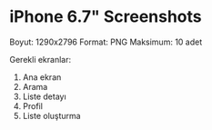 # iPhone 6.7" Screenshots

Boyut: 1290x2796
Format: PNG
Maksimum: 10 adet

Gerekli ekranlar:
1. Ana ekran
2. Arama
3. Liste detayı
4. Profil
5. Liste oluşturma